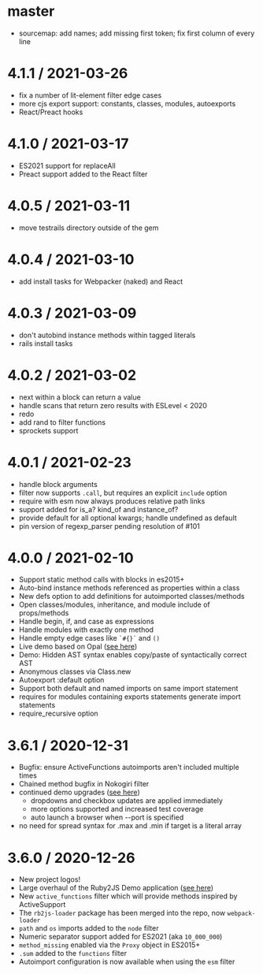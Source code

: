 # master

* sourcemap: add names; add missing first token; 
   fix first column of every line

# 4.1.1 / 2021-03-26

* fix a number of lit-element filter edge cases
* more cjs export support: constants, classes, modules, autoexports
* React/Preact hooks

# 4.1.0 / 2021-03-17

* ES2021 support for replaceAll
* Preact support added to the React filter

# 4.0.5 / 2021-03-11

* move testrails directory outside of the gem

# 4.0.4 / 2021-03-10

* add install tasks for Webpacker (naked) and React

# 4.0.3 / 2021-03-09

* don't autobind instance methods within tagged literals
* rails install tasks

# 4.0.2 / 2021-03-02

* next within a block can return a value
* handle scans that return zero results with ESLevel < 2020
* redo
* add rand to filter functions
* sprockets support

# 4.0.1 / 2021-02-23

* handle block arguments
* filter now supports `.call`, but requires an explicit `include` option
* require with esm now always produces relative path links
* support added for is_a? kind_of and instance_of?
* provide default for all optional kwargs; handle undefined as default
* pin version of regexp_parser pending resolution of #101

# 4.0.0 / 2021-02-10

* Support static method calls with blocks in es2015+
* Auto-bind instance methods referenced as properties within a class
* New defs option to add definitions for autoimported classes/methods
* Open classes/modules, inheritance, and module include of props/methods
* Handle begin, if, and case as expressions
* Handle modules with exactly one method
* Handle empty edge cases like `` `#{}` `` and `()`
* Live demo based on Opal ([see here](https://ruby2js.com/demo))
* Demo: Hidden AST syntax enables copy/paste of syntactically correct AST
* Anonymous classes via Class.new
* Autoexport :default option
* Support both default and named imports on same import statement
* requires for modules containing exports statements generate import statements
* require_recursive option

# 3.6.1 / 2020-12-31

* Bugfix: ensure ActiveFunctions autoimports aren't included multiple times
* Chained method bugfix in Nokogiri filter
* continued demo upgrades ([see here](https://intertwingly.net/projects/ruby2js))
    * dropdowns and checkbox updates are applied immediately
    * more options supported and increased test coverage
    * auto launch a browser when --port is specified
* no need for spread syntax for .max and .min if target is a literal array

# 3.6.0 / 2020-12-26

* New project logos!
* Large overhaul of the Ruby2JS Demo application ([see here](https://intertwingly.net/projects/ruby2js))
* New `active_functions` filter which will provide methods inspired by ActiveSupport
* The `rb2js-loader` package has been merged into the repo, now `webpack-loader`
* `path` and `os` imports added to the `node` filter
* Numeric separator support added for ES2021 (aka `10_000_000`)
* `method_missing` enabled via the `Proxy` object in ES2015+
* `.sum` added to the `functions` filter
* Autoimport configuration is now available when using the `esm` filter

